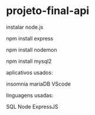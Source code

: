 # projeto-final-api

instalar node.js

npm install express

npm install nodemon

npm install mysql2

aplicativos usados:

insomnia
mariaDB
VScode

linguagens usadas:

SQL
Node
ExpressJS

